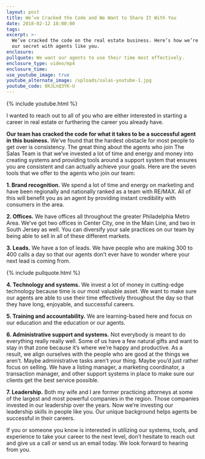 ```yaml
---
layout: post
title: We’ve Cracked the Code and We Want to Share It With You
date: 2018-02-12 18:00:00
tags:
excerpt: >-
  We’ve cracked the code on the real estate business. Here’s how we’re sharing
  our secret with agents like you.
enclosure:
pullquote: We want our agents to use their time most effectively.
enclosure_type: video/mp4
enclosure_time:
use_youtube_image: true
youtube_alternate_image: /uploads/salas-youtube-1.jpg
youtube_code: 0KJLnQ3YK-U
---
```


{% include youtube.html %}

I wanted to reach out to all of you who are either interested in starting a career in real estate or furthering the career you already have.

**Our team has cracked the code for what it takes to be a successful agent in this business.** We’ve found that the hardest obstacle for most people to get over is consistency. The great thing about the agents who join The Salas Team is that we’ve invested a lot of time and energy and money into creating systems and providing tools around a support system that ensures you are consistent and can actually achieve your goals. Here are the seven tools that we offer to the agents who join our team:

**1. Brand recognition.** We spend a lot of time and energy on marketing and have been regionally and nationally ranked as a team with RE/MAX. All of this will benefit you as an agent by providing instant credibility with consumers in the area.

**2. Offices.** We have offices all throughout the greater Philadelphia Metro Area. We’ve got two offices in Center City, one in the Main Line, and two in South Jersey as well. You can diversify your sale practices on our team by being able to sell in all of these different markets.

**3. Leads.** We have a ton of leads. We have people who are making 300 to 400 calls a day so that our agents don’t ever have to wonder where your next lead is coming from.

{% include pullquote.html %}

**4. Technology and systems.** We invest a lot of money in cutting-edge technology because time is our most valuable asset. We want to make sure our agents are able to use their time effectively throughout the day so that they have long, enjoyable, and successful careers.

**5. Training and accountability.** We are learning-based here and focus on our education and the education or our agents.

**6. Administrative support and systems.** Not everybody is meant to do everything really really well. Some of us have a few natural gifts and want to stay in that zone because it’s where we’re happy and productive. As a result, we align ourselves with the people who are good at the things we aren’t. Maybe administrative tasks aren’t your thing. Maybe you’d just rather focus on selling. We have a listing manager, a marketing coordinator, a transaction manager, and other support systems in place to make sure our clients get the best service possible.

**7. Leadership.** Both my wife and I are former practicing attorneys at some of the largest and most powerful companies in the region. Those companies invested in our leadership over the years. Now we’re investing our leadership skills in people like you. Our unique background helps agents be successful in their careers.

If you or someone you know is interested in utilizing our systems, tools, and experience to take your career to the next level, don’t hesitate to reach out and give us a call or send us an email today. We look forward to hearing from you.